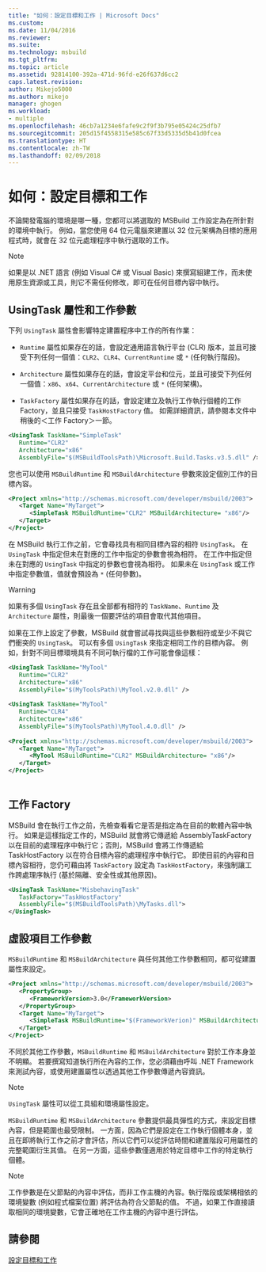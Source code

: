 ```yaml
---
title: "如何：設定目標和工作 | Microsoft Docs"
ms.custom: 
ms.date: 11/04/2016
ms.reviewer: 
ms.suite: 
ms.technology: msbuild
ms.tgt_pltfrm: 
ms.topic: article
ms.assetid: 92814100-392a-471d-96fd-e26f637d6cc2
caps.latest.revision: 
author: Mikejo5000
ms.author: mikejo
manager: ghogen
ms.workload:
- multiple
ms.openlocfilehash: 46cb7a1234e6fafe9c2f9f3b795e05424c25dfb7
ms.sourcegitcommit: 205d15f4558315e585c67f33d5335d5b41d0fcea
ms.translationtype: HT
ms.contentlocale: zh-TW
ms.lasthandoff: 02/09/2018
---
```

# <a name="how-to-configure-targets-and-tasks"></a>如何：設定目標和工作
不論開發電腦的環境是哪一種，您都可以將選取的 MSBuild 工作設定為在所針對的環境中執行。 例如，當您使用 64 位元電腦來建置以 32 位元架構為目標的應用程式時，就會在 32 位元處理程序中執行選取的工作。  
  
> [!NOTE]
>  如果是以 .NET 語言 (例如 Visual C# 或 Visual Basic) 來撰寫組建工作，而未使用原生資源或工具，則它不需任何修改，即可在任何目標內容中執行。  
  
## <a name="usingtask-attributes-and-task-parameters"></a>UsingTask 屬性和工作參數  
 下列 `UsingTask` 屬性會影響特定建置程序中工作的所有作業：  
  
-   `Runtime` 屬性如果存在的話，會設定通用語言執行平台 (CLR) 版本，並且可接受下列任何一個值：`CLR2`、`CLR4`、`CurrentRuntime` 或 `*` (任何執行階段)。  
  
-   `Architecture` 屬性如果存在的話，會設定平台和位元，並且可接受下列任何一個值：`x86`、`x64`、`CurrentArchitecture` 或 `*` (任何架構)。  
  
-   `TaskFactory` 屬性如果存在的話，會設定建立及執行工作執行個體的工作 Factory，並且只接受 `TaskHostFactory` 值。 如需詳細資訊，請參閱本文件中稍後的＜工作 Factory＞一節。  
  
```xml  
<UsingTask TaskName="SimpleTask"   
   Runtime="CLR2"  
   Architecture="x86"  
   AssemblyFile="$(MSBuildToolsPath)\Microsoft.Build.Tasks.v3.5.dll" />  
```  
  
 您也可以使用 `MSBuildRuntime` 和 `MSBuildArchitecture` 參數來設定個別工作的目標內容。  
  
```xml  
<Project xmlns="http://schemas.microsoft.com/developer/msbuild/2003">  
   <Target Name="MyTarget">  
      <SimpleTask MSBuildRuntime="CLR2" MSBuildArchitecture= "x86"/>  
   </Target>  
</Project>  
```  
  
 在 MSBuild 執行工作之前，它會尋找具有相同目標內容的相符 `UsingTask`。  在 `UsingTask` 中指定但未在對應的工作中指定的參數會視為相符。  在工作中指定但未在對應的 `UsingTask` 中指定的參數也會視為相符。 如果未在 `UsingTask` 或工作中指定參數值，值就會預設為 `*` (任何參數)。  
  
> [!WARNING]
>  如果有多個 `UsingTask` 存在且全部都有相符的 `TaskName`、`Runtime` 及 `Architecture` 屬性，則最後一個要評估的項目會取代其他項目。  
  
 如果在工作上設定了參數，MSBuild 就會嘗試尋找與這些參數相符或至少不與它們衝突的 `UsingTask`。  可以有多個 `UsingTask` 來指定相同工作的目標內容。  例如，針對不同目標環境具有不同可執行檔的工作可能會像這樣：  
  
```xml  
<UsingTask TaskName="MyTool"   
   Runtime="CLR2"  
   Architecture="x86"  
   AssemblyFile="$(MyToolsPath)\MyTool.v2.0.dll" />  
  
<UsingTask TaskName="MyTool"   
   Runtime="CLR4"  
   Architecture="x86"  
   AssemblyFile="$(MyToolsPath)\MyTool.4.0.dll" />  
  
<Project xmlns="http://schemas.microsoft.com/developer/msbuild/2003">  
   <Target Name="MyTarget">  
      <MyTool MSBuildRuntime="CLR2" MSBuildArchitecture= "x86"/>  
   </Target>  
</Project>  
  
```  
  
## <a name="task-factories"></a>工作 Factory  
 MSBuild 會在執行工作之前，先檢查看看它是否是指定為在目前的軟體內容中執行。  如果是這樣指定工作的，MSBuild 就會將它傳遞給 AssemblyTaskFactory 以在目前的處理程序中執行它；否則，MSBuild 會將工作傳遞給 TaskHostFactory 以在符合目標內容的處理程序中執行它。 即使目前的內容和目標內容相符，您仍可藉由將 `TaskFactory` 設定為 `TaskHostFactory`，來強制讓工作跨處理序執行 (基於隔離、安全性或其他原因)。  
  
```xml  
<UsingTask TaskName="MisbehavingTask"   
   TaskFactory="TaskHostFactory"  
   AssemblyFile="$(MSBuildToolsPath)\MyTasks.dll">  
</UsingTask>  
```  
  
## <a name="phantom-task-parameters"></a>虛設項目工作參數  
 `MSBuildRuntime` 和 `MSBuildArchitecture` 與任何其他工作參數相同，都可從建置屬性來設定。  
  
```xml  
<Project xmlns="http://schemas.microsoft.com/developer/msbuild/2003">  
   <PropertyGroup>  
      <FrameworkVersion>3.0</FrameworkVersion>  
   </PropertyGroup>  
   <Target Name="MyTarget">  
      <SimpleTask MSBuildRuntime="$(FrameworkVerion)" MSBuildArchitecture= "x86"/>  
   </Target>  
</Project>  
```  
  
 不同於其他工作參數，`MSBuildRuntime` 和 `MSBuildArchitecture` 對於工作本身並不明顯。  若要撰寫知道執行所在內容的工作，您必須藉由呼叫 .NET Framework 來測試內容，或使用建置屬性以透過其他工作參數傳遞內容資訊。  
  
> [!NOTE]
>  `UsingTask` 屬性可以從工具組和環境屬性設定。  
  
 `MSBuildRuntime` 和 `MSBuildArchitecture` 參數提供最具彈性的方式，來設定目標內容，但是範圍也最受限制。  一方面，因為它們是設定在工作執行個體本身，並且在即將執行工作之前才會評估，所以它們可以從評估時間和建置階段可用屬性的完整範圍衍生其值。  在另一方面，這些參數僅適用於特定目標中工作的特定執行個體。  
  
> [!NOTE]
>  工作參數是在父節點的內容中評估，而非工作主機的內容。執行階段或架構相依的環境變數 (例如程式檔案位置) 將評估為符合父節點的值。  不過，如果工作直接讀取相同的環境變數，它會正確地在工作主機的內容中進行評估。  
  
## <a name="see-also"></a>請參閱  
 [設定目標和工作](../msbuild/configuring-targets-and-tasks.md)
